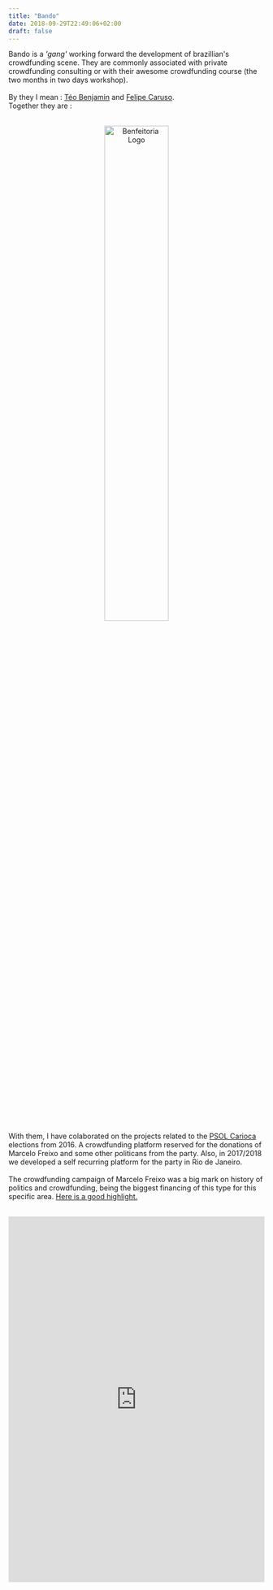 ```yaml
---
title: "Bando"
date: 2018-09-29T22:49:06+02:00
draft: false
---
```


<div class="col-md-12">
	<p>
		Bando is a <i>'gang'</i> working forward the development of brazillian's crowdfunding scene. They are commonly associated with private crowdfunding consulting or with their awesome crowdfunding course (the two months in two days workshop).
		<br><br>
		By they I mean : <a href="Téo Ferraz Benjamin" target="_blank">Téo Benjamin</a> and <a href="https://www.facebook.com/felipebcaruso" target="_blank">Felipe Caruso</a>.
		<br>
		Together they are : 
		<br><br>
		<center>
			<img src="http://www.somosbando.com/wp-content/uploads/2017/06/BANDO1.png" style="width: 50%; " alt="Benfeitoria Logo">
		</center>
		<br>
	</p>
	<p>
		With them, I have colaborated on the projects related to the <a href="https://psolcarioca.com.br">PSOL Carioca</a> elections from 2016. A crowdfunding platform reserved for the donations of Marcelo Freixo and some other politicans from the party. Also, in 2017/2018 we developed a self recurring platform for the party in Rio de Janeiro.
		<br><br>
		The crowdfunding campaign of Marcelo Freixo was a big mark on history of politics and crowdfunding, being the biggest financing of this type for this specific area. <a href="https://www.weforum.org/agenda/2016/12/here-s-what-happened-when-brazil-banned-corporate-donations-in-elections" target="_blank">Here is a good highlight.</a> 
		<br>
		<br>
	</p>
	<iframe src="http://104.131.71.7/" style="width:100%; height:720px" frameborder="0"></iframe>
</div>
